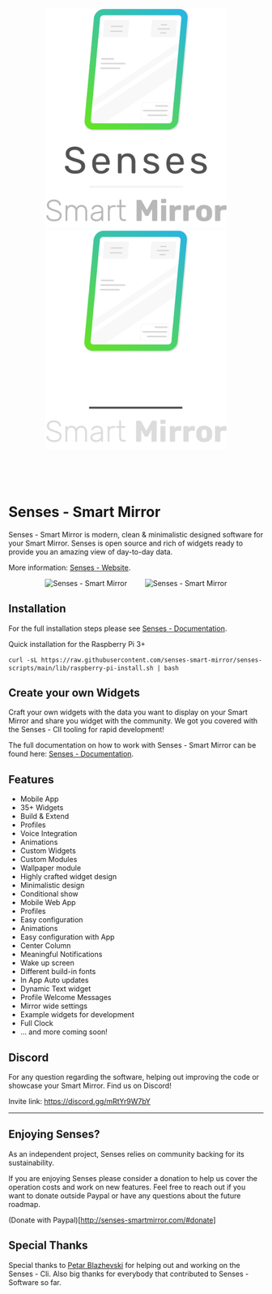 <p align="center">
  <a href="https://senses-smartmirror.com#gh-light-mode-only">
    <img src=".github/images/senses-logo.png" width="360" />
  </a>
  <a href="https://senses-smartmirror.com/#gh-dark-mode-only">
    <img src=".github/images/senses-logo-dark.png" width="360" />
  </a>
</p>

<br /><br /><br />

# Senses - Smart Mirror

Senses - Smart Mirror is modern, clean & minimalistic designed software for your Smart Mirror. Senses is open source and rich of widgets ready to provide you an amazing view of day-to-day data.

More information: [Senses - Website](https://senses-smartmirror.com).

<p style="text-align: center">
  <img width="300" alt="Senses - Smart Mirror" src="/.github/images/impression-1.png">
  &nbsp;&nbsp;&nbsp;&nbsp;&nbsp;&nbsp;&nbsp;
  <img width="300" alt="Senses - Smart Mirror" src="/.github/images/impression-2.png">
</p>

## Installation

For the full installation steps please see [Senses - Documentation](https://docs.senses-smartmirror.com).

Quick installation for the Raspberry Pi 3+

```
curl -sL https://raw.githubusercontent.com/senses-smart-mirror/senses-scripts/main/lib/raspberry-pi-install.sh | bash
```

## Create your own Widgets
Craft your own widgets with the data you want to display on your Smart Mirror and share you widget with the community. We got you covered with the Senses - ClI tooling for rapid development!

The full documentation on how to work with Senses - Smart Mirror can be found here: [Senses - Documentation](https://docs.senses-smartmirror.com).

## Features

- Mobile App
- 35+ Widgets
- Build & Extend
- Profiles
- Voice Integration
- Animations
- Custom Widgets
- Custom Modules
- Wallpaper module
- Highly crafted widget design
- Minimalistic design
- Conditional show
- Mobile Web App
- Profiles
- Easy configuration
- Animations
- Easy configuration with App
- Center Column
- Meaningful Notifications
- Wake up screen
- Different build-in fonts
- In App Auto updates
- Dynamic Text widget
- Profile Welcome Messages
- Mirror wide settings
- Example widgets for development
- Full Clock
- ... and more coming soon!

## Discord

For any question regarding the software, helping out improving the code or showcase your Smart Mirror. Find us on Discord!

Invite link: https://discord.gg/mRtYr9W7bY

---

## Enjoying Senses?
As an independent project, Senses relies on community backing for its sustainability.

If you are enjoying Senses please consider a donation to help us cover the operation costs and work on new features. Feel free to reach out if you want to donate outside Paypal or have any questions about the future roadmap.

(Donate with Paypal)[http://senses-smartmirror.com/#donate]

## Special Thanks

Special thanks to [Petar Blazhevski](https://github.com/petarblazevski) for helping out and working on the Senses - Cli. Also big thanks for everybody that contributed to Senses - Software so far.
